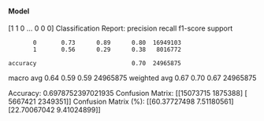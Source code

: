 #### Model
[1 1 0 ... 0 0 0]
Classification Report:
              precision    recall  f1-score   support

           0       0.73      0.89      0.80  16949103
           1       0.56      0.29      0.38   8016772

    accuracy                           0.70  24965875
   macro avg       0.64      0.59      0.59  24965875
weighted avg       0.67      0.70      0.67  24965875

Accuracy: 0.6978752397021935
Confusion Matrix:
[[15073715  1875388]
 [ 5667421  2349351]]
Confusion Matrix (%):
[[60.37727498  7.51180561]
 [22.70067042  9.41024899]]
